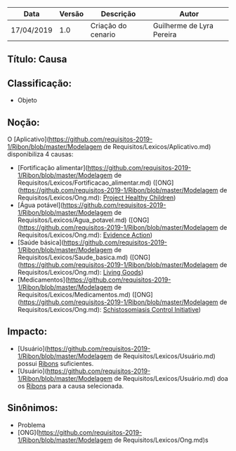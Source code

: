 | Data | Versão | Descrição | Autor |
|---|---|---|---|
| 17/04/2019 | 1.0 | Criação do cenario  | Guilherme de Lyra Pereira |

## Título: Causa

## Classificação:

- Objeto

## Noção:

O [Aplicativo](https://github.com/requisitos-2019-1/Ribon/blob/master/Modelagem de Requisitos/Lexicos/Aplicativo.md) disponibiliza 4 causas:
* [Fortificação alimentar](https://github.com/requisitos-2019-1/Ribon/blob/master/Modelagem de Requisitos/Lexicos/Fortificacao_alimentar.md) ([ONG](https://github.com/requisitos-2019-1/Ribon/blob/master/Modelagem de Requisitos/Lexicos/Ong.md): [Project Healthy Children](http://projecthealthychildren.com/))
* [Água potável](https://github.com/requisitos-2019-1/Ribon/blob/master/Modelagem de Requisitos/Lexicos/Agua_potavel.md) ([ONG](https://github.com/requisitos-2019-1/Ribon/blob/master/Modelagem de Requisitos/Lexicos/Ong.md): [Evidence Action](https://www.evidenceaction.org/))
* [Saúde básica](https://github.com/requisitos-2019-1/Ribon/blob/master/Modelagem de Requisitos/Lexicos/Saude_basica.md) ([ONG](https://github.com/requisitos-2019-1/Ribon/blob/master/Modelagem de Requisitos/Lexicos/Ong.md): [Living Goods](https://livinggoods.org/))
* [Medicamentos](https://github.com/requisitos-2019-1/Ribon/blob/master/Modelagem de Requisitos/Lexicos/Medicamentos.md) ([ONG](https://github.com/requisitos-2019-1/Ribon/blob/master/Modelagem de Requisitos/Lexicos/Ong.md): [Schistosomiasis Control Initiative](https://www.schistosomiasiscontrolinitiative.org/))

## Impacto:

- [Usuário](https://github.com/requisitos-2019-1/Ribon/blob/master/Modelagem de Requisitos/Lexicos/Usuário.md) possui [Ribons](https://github.com/requisitos-2019-1/Ribon/blob/master/Modelagem%20de%20Requisitos/Lexicos/Moeda_Ribon.md) suficientes.
- [Usuário](https://github.com/requisitos-2019-1/Ribon/blob/master/Modelagem de Requisitos/Lexicos/Usuário.md) doa os [Ribons](https://github.com/requisitos-2019-1/Ribon/blob/master/Modelagem%20de%20Requisitos/Lexicos/Moeda_Ribon.md) para a causa selecionada.

## Sinônimos:

- Problema
- [ONG](https://github.com/requisitos-2019-1/Ribon/blob/master/Modelagem de Requisitos/Lexicos/Ong.md)s
